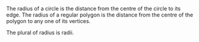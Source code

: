 The radius of a circle is the distance from the centre of the circle to
its edge. The radius of a regular polygon is the distance from the
centre of the polygon to any one of its vertices.

The plural of radius is radii.
